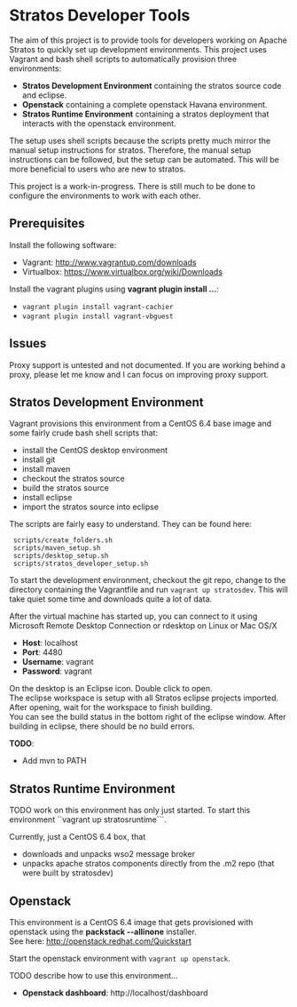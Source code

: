 Stratos Developer Tools
=======================

The aim of this project is to provide tools for developers working on 
Apache Stratos to quickly set up development environments.  This project 
uses Vagrant and bash shell scripts to automatically provision three environments:

- **Stratos Development Environment** containing the stratos source code and eclipse.
- **Openstack** containing a complete openstack Havana environment.
- **Stratos Runtime Environment** containing a stratos deployment that interacts with the openstack environment.

The setup uses shell scripts because the scripts pretty much mirror the manual setup instructions for stratos.  Therefore, the manual setup instructions can be followed, but the setup can be automated.  This will be more beneficial to users who are new to stratos.

This project is a work-in-progress.  There is still much to be done to configure the environments to work with each other.

Prerequisites
-------------
Install the following software:
- Vagrant: http://www.vagrantup.com/downloads
- Virtualbox: https://www.virtualbox.org/wiki/Downloads

Install the vagrant plugins using **vagrant plugin install ...**:
- ```vagrant plugin install vagrant-cachier```
- ```vagrant plugin install vagrant-vbguest```

Issues
------
Proxy support is untested and not documented.  If you are working behind a proxy, 
please let me know and I can focus on improving proxy support.

Stratos Development Environment
-------------------------------
Vagrant provisions this environment from a CentOS 6.4 base image and some fairly
crude bash shell scripts that:

- install the CentOS desktop environment
- install git
- install maven
- checkout the stratos source
- build the stratos source
- install eclipse
- import the stratos source into eclipse

The scripts are fairly easy to understand.  They can be found here:

     scripts/create_folders.sh
     scripts/maven_setup.sh
     scripts/desktop_setup.sh
     scripts/stratos_developer_setup.sh

To start the development environment, checkout the git repo, change to the directory
containing the Vagrantfile and run ```vagrant up stratosdev```.  This will
take quiet some time and downloads quite a lot of data.

After the virtual machine has started up, you can connect to it using 
Microsoft Remote Desktop Connection or rdesktop on Linux or Mac OS/X

- **Host**: localhost
- **Port**: 4480
- **Username**: vagrant
- **Password**: vagrant

On the desktop is an Eclipse icon.  Double click to open.  
The eclipse workspace is setup with all Stratos eclipse projects imported.  
After opening, wait for the workspace to finish building.  
You can see the build status in the bottom right of the 
eclipse window.  After building in eclipse, there should be no build errors.

**TODO**: 

- Add mvn to PATH

Stratos Runtime Environment
---------------------------

TODO work on this environment has only just started.  To start this environment ``vagrant up stratosruntime```.

Currently, just a CentOS 6.4 box, that 

- downloads and unpacks wso2 message broker
- unpacks apache stratos components directly from the .m2 repo (that were built by stratosdev)

Openstack
---------

This environment is a CentOS 6.4 image that gets provisioned with openstack
using the **packstack --allinone** installer.  
See here: http://openstack.redhat.com/Quickstart

Start the openstack environment with ```vagrant up openstack```.

TODO describe how to use this environment...

- **Openstack dashboard**: http://localhost/dashboard

